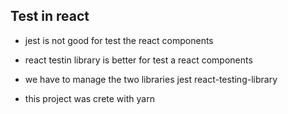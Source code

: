 ## Test in react


- jest is not good for test the react components

- react testin library is better for test a react components 

- we have to manage the two libraries
    jest 
    react-testing-library
    
- this project was crete with yarn
